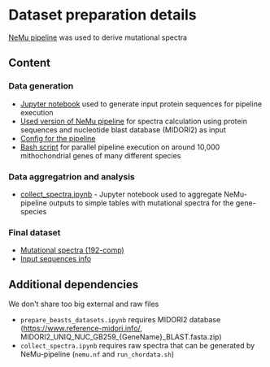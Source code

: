 # Dataset preparation details

[NeMu pipeline](nemu-pipeline.com) was used to derive mutational spectra

## Content

### Data generation

- [Jupyter notebook](./prepare_beasts_datasets.ipynb) used to generate input protein sequences for pipeline execution
- [Used version of NeMu pipeline](./nemu.nf) for spectra calculation using protein sequences and nucleotide blast database (MIDORI2) as input
- [Config for the pipeline](./nemu_chordata.config)
- [Bash script](./run_chordata.sh) for parallel pipeline execution on around 10,000 mithochondrial genes of many different species

### Data aggregatrion and analysis

- [collect_spectra.ipynb](./collect_spectra.ipynb) - Jupyter notebook used to aggregate NeMu-pipeline outputs to simple tables with mutational spectra for the gene-species

### Final dataset

- [Mutational spectra (192-comp)](./dataset/MutSpecVertebrates192.csv.gz)
- [Input sequences info](./dataset/info.csv)

## Additional dependencies

We don't share too big external and raw files

- `prepare_beasts_datasets.ipynb` requires MIDORI2 database (https://www.reference-midori.info/, MIDORI2_UNIQ_NUC_GB259_{GeneName}_BLAST.fasta.zip)
- `collect_spectra.ipynb` requires raw spectra that can be generated by NeMu-pipeline (`nemu.nf` and `run_chordata.sh`)
